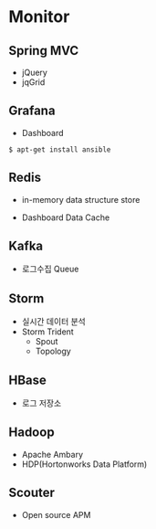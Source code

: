 Monitor
=======

Spring MVC
----------

* jQuery
* jqGrid

Grafana
-------

* Dashboard

```
$ apt-get install ansible 
```

Redis
-----

* in-memory data structure store

* Dashboard Data Cache

Kafka
-----

* 로그수집 Queue

Storm
-----

* 실시간 데이터 분석
* Storm Trident
  * Spout
  * Topology

HBase
-----

* 로그 저장소

Hadoop
------

* Apache Ambary
* HDP(Hortonworks Data Platform)

Scouter
-------

* Open source APM
